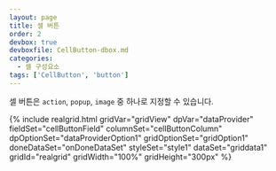 ```yaml
---
layout: page
title: 셀 버튼
order: 2
devbox: true
devboxfile: CellButton-dbox.md
categories:
  - 셀 구성요소
tags: ['CellButton', 'button']
--- 
```


<script>
	var onDoneDataSet = function() {
		gridView.setDisplayOptions({rowHeight:30})

		var menu = [{
	        label: "menu1 입니다."
	    }, {
	        label: "menu2 입니다."
	    }, {
	        label: "menu3 입니다."
	    }];
	    gridView.addPopupMenu("customerPopup", menu);

	    gridView.onMenuItemClicked = function (grid, data) {
	        alert(data.label);
	    };

		gridView.onCellButtonClicked = function (grid, itemIndex, column) {
	        alert("CellButton Clicked: itemIndex=" + itemIndex + ", fieldName=" + column.fieldName);
	    };
 
    	gridView.onImageButtonClicked = function (grid, itemIndex, column, buttonIndex, name) {
	        alert("onImageButtonClicked: " + itemIndex + ", " + column.name+", " + buttonIndex + ", " + name);
	    };
	}
</script>

셀 버튼은 `action`, `popup`, `image` 중 하나로 지정할 수 있습니다.  

<p></p>
{% include realgrid.html
  gridVar="gridView"
  dpVar="dataProvider"
  fieldSet="cellButtonField"
  columnSet="cellButtonColumn"
  dpOptionSet="dataProviderOption1"
  gridOptionSet="gridOption1"
  doneDataSet="onDoneDataSet"
  styleSet="style1"
  dataSet="griddata1"
  gridId="realgrid"
  gridWidth="100%"
  gridHeight="300px" %}